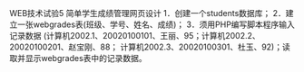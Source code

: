 WEB技术试验5
简单学生成绩管理网页设计
1．创建一个students数据库；
2．建立一张webgrades表(班级、学号、姓名、成绩)；
3．须用PHP编写脚本程序输入记录数据
(计算机2002.1、20020100101、王丽、95；计算机2002.2、20020100201、赵宝刚、88；
计算机2002.3、20020100301、杜玉、92)；读取并显示webgrades表中的记录数据。
